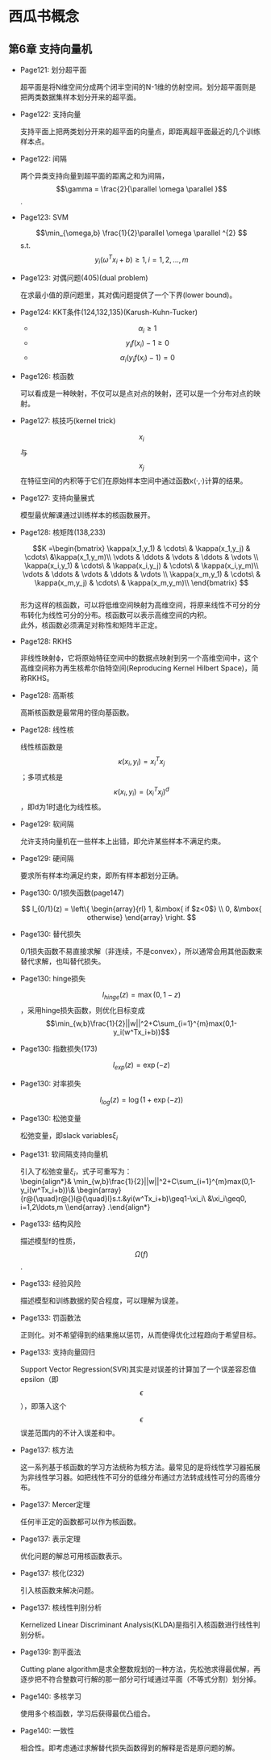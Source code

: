 # 西瓜书概念
## 第6章 支持向量机
- Page121: 划分超平面  

    超平面是将N维空间分成两个闭半空间的N-1维的仿射空间。划分超平面则是把两类数据集样本划分开来的超平面。
- Page122: 支持向量  

    支持平面上把两类划分开来的超平面的向量点，即距离超平面最近的几个训练样本点。
- Page122: 间隔  

    两个异类支持向量到超平面的距离之和为间隔，$$\gamma = \frac{2}{\parallel \omega \parallel }$$.
- Page123: SVM  

    $$\min_{\omega,b} \frac{1}{2}\parallel \omega \parallel ^{2} $$
    s.t. $$y_i(\omega ^{T}x_i+b)\geqslant 1, i=1,2,...,m$$
- Page123: 对偶问题(405)(dual problem)  

    在求最小值的原问题里，其对偶问题提供了一个下界(lower bound)。
- Page124: KKT条件(124,132,135)(Karush-Kuhn-Tucker)  

    - $$\alpha _i\geqslant 1$$
    - $$y_i f(x_i)-1\geqslant 0$$
    - $$\alpha _i(y_if(x_i)-1)=0$$
- Page126: 核函数  

    可以看成是一种映射，不仅可以是点对点的映射，还可以是一个分布对点的映射。
- Page127: 核技巧(kernel trick)  

    $$x_i$$与$$x_j$$在特征空间的内积等于它们在原始样本空间中通过函数κ(·,·)计算的结果。
- Page127: 支持向量展式   

    模型最优解课通过训练样本的核函数展开。
- Page128: 核矩阵(138,233)  

    $$K
=\begin{bmatrix}
\kappa(x_1,y_1) & \cdots\ & \kappa(x_1,y_j) & \cdots\ &\kappa(x_1,y_m)\\
 \vdots & \ddots & \vdots & \ddots  & \vdots  \\
\kappa(x_i,y_1) & \cdots\  & \kappa(x_i,y_j)  & \cdots\ & \kappa(x_i,y_m)\\
 \vdots & \ddots & \vdots & \ddots  & \vdots  \\
\kappa(x_m,y_1) & \cdots\ & \kappa(x_m,y_j)  & \cdots\ & \kappa(x_m,y_m)\\
\end{bmatrix}
$$  
    形为这样的核函数，可以将低维空间映射为高维空间，将原来线性不可分的分布转化为线性可分的分布。核函数可以表示高维空间的内积。  
    此外，核函数必须满足对称性和矩阵半正定。
- Page128: RKHS

    非线性映射ϕ，它将原始特征空间中的数据点映射到另一个高维空间中，这个高维空间称为再生核希尔伯特空间(Reproducing Kernel Hilbert Space)，简称RKHS。
- Page128: 高斯核

    高斯核函数是最常用的径向基函数。
- Page128: 线性核  

    线性核函数是$$\kappa(x_i,y_i)=x_i^Tx_j$$；多项式核是$$\kappa(x_i,y_i)=(x_i^Tx_j)^d$$，即d为1时退化为线性核。
- Page129: 软间隔  

    允许支持向量机在一些样本上出错，即允许某些样本不满足约束。
- Page129: 硬间隔  

    要求所有样本均满足约束，即所有样本都划分正确。
- Page130: 0/1损失函数(page147)

    $$ l_{0/1}(z) = \left\{ \begin{array}{rl} 1, &\mbox{ if $z<0$} \\ 0, &\mbox{ otherwise} \end{array} \right. $$
- Page130: 替代损失  

    0/1损失函数不易直接求解（非连续，不是convex），所以通常会用其他函数来替代求解，也叫替代损失。
- Page130: hinge损失  

    $$l_{hinge}(z)=\max(0,1-z)$$，采用hinge损失函数，则优化目标变成$$\min_{w,b}\frac{1}{2}||w||^2+C\sum_{i=1}^{m}max(0,1-y_i(w^Tx_i+b))$$
- Page130: 指数损失(173)  

    $$l_{exp}(z)=\exp(-z)$$
- Page130: 对率损失

    $$l_{log}(z)=\log(1+\exp(-z))$$
- Page130: 松弛变量  

    松弛变量，即slack variables$\xi_i$
- Page131: 软间隔支持向量机

    引入了松弛变量$\xi_i$，式子可重写为：  
    \begin{align*}& \min_{w,b}\frac{1}{2}||w||^2+C\sum_{i=1}^{m}max(0,1-y_i(w^Tx_i+b))\\& \begin{array}{r@{\quad}r@{}l@{\quad}l}s.t.&yi(w^Tx_i+b)\geq1-\xi_i\\ &\xi_i\geq0, i=1,2\ldots,m  \\\end{array} .\end{align*}
- Page133: 结构风险  

    描述模型f的性质，$$\Omega(f)$$.
- Page133: 经验风险  

    描述模型和训练数据的契合程度，可以理解为误差。
- Page133: 罚函数法  

    正则化。对不希望得到的结果施以惩罚，从而使得优化过程趋向于希望目标。
- Page133: 支持向量回归  

    Support Vector Regression(SVR)其实是对误差的计算加了一个误差容忍值epsilon（即$$\epsilon$$），即落入这个$$\epsilon$$误差范围内的不计入误差和中。
- Page137: 核方法

    这一系列基于核函数的学习方法统称为核方法。最常见的是将线性学习器拓展为非线性学习器。如把线性不可分的低维分布通过方法转成线性可分的高维分布。
- Page137: Mercer定理

    任何半正定的函数都可以作为核函数。
- Page137: 表示定理

    优化问题的解总可用核函数表示。
- Page137: 核化(232)

    引入核函数来解决问题。
- Page137: 核线性判别分析

    Kernelized Linear Discriminant Analysis(KLDA)是指引入核函数进行线性判别分析。
- Page139: 割平面法

    Cutting plane algorithm是求全整数规划的一种方法，先松弛求得最优解，再逐步把不符合整数可行解的那一部分可行域通过平面（不等式分割）划分掉。
- Page140: 多核学习

    使用多个核函数，学习后获得最优凸组合。
- Page140: 一致性

    相合性。即考虑通过求解替代损失函数得到的解释是否是原问题的解。
